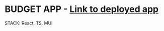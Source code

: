 # BUDGET APP - **[Link to deployed app](https://budget-app-react-ts.netlify.app/)**
STACK: React, TS, MUI

